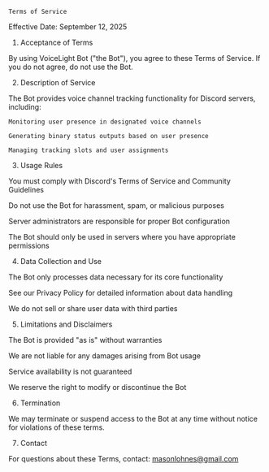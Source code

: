     Terms of Service
Effective Date: September 12, 2025


1. Acceptance of Terms

By using VoiceLight Bot ("the Bot"), you agree to these Terms of Service. If you do not agree, do not use the Bot.


2. Description of Service

The Bot provides voice channel tracking functionality for Discord servers, including:

    Monitoring user presence in designated voice channels
  
    Generating binary status outputs based on user presence

    Managing tracking slots and user assignments


3. Usage Rules

You must comply with Discord's Terms of Service and Community Guidelines

Do not use the Bot for harassment, spam, or malicious purposes

Server administrators are responsible for proper Bot configuration

The Bot should only be used in servers where you have appropriate permissions


4. Data Collection and Use

The Bot only processes data necessary for its core functionality

See our Privacy Policy for detailed information about data handling

We do not sell or share user data with third parties

5. Limitations and Disclaimers

The Bot is provided "as is" without warranties

We are not liable for any damages arising from Bot usage

Service availability is not guaranteed

We reserve the right to modify or discontinue the Bot


6. Termination

We may terminate or suspend access to the Bot at any time without notice for violations of these terms.


7. Contact

For questions about these Terms, contact: masonlohnes@gmail.com
